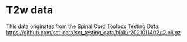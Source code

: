T2w data
========

This data originates from the Spinal Cord Toolbox Testing Data:
https://github.com/sct-data/sct_testing_data/blob/r20210114/t2/t2.nii.gz
